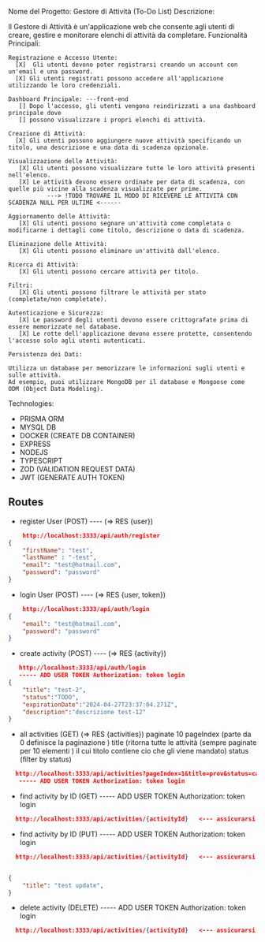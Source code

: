 Nome del Progetto: Gestore di Attività (To-Do List)
Descrizione:

Il Gestore di Attività è un'applicazione web che consente agli utenti di creare, gestire e monitorare elenchi di attività da completare.
Funzionalità Principali:

    Registrazione e Accesso Utente:
      [X]  Gli utenti devono poter registrarsi creando un account con un'email e una password.
      [X] Gli utenti registrati possono accedere all'applicazione utilizzando le loro credenziali.

    Dashboard Principale: ---front-end
       [] Dopo l'accesso, gli utenti vengono reindirizzati a una dashboard principale dove 
       [] possono visualizzare i propri elenchi di attività.

    Creazione di Attività:
      [X] Gli utenti possono aggiungere nuove attività specificando un titolo, una descrizione e una data di scadenza opzionale.

    Visualizzazione delle Attività:
       [X] Gli utenti possono visualizzare tutte le loro attività presenti nell'elenco.
       [X] Le attività devono essere ordinate per data di scadenza, con quelle più vicine alla scadenza visualizzate per prime. 
               ---> !TODO TROVARE IL MODO DI RICEVERE LE ATTIVITÀ CON SCADENZA NULL PER ULTIME <------

    Aggiornamento delle Attività:
       [X] Gli utenti possono segnare un'attività come completata o modificarne i dettagli come titolo, descrizione o data di scadenza.

    Eliminazione delle Attività:
       [X] Gli utenti possono eliminare un'attività dall'elenco.

    Ricerca di Attività:
       [X] Gli utenti possono cercare attività per titolo.

    Filtri:
       [X] Gli utenti possono filtrare le attività per stato (completate/non completate).

    Autenticazione e Sicurezza:
       [X] Le password degli utenti devono essere crittografate prima di essere memorizzate nel database.
       [X] Le rotte dell'applicazione devono essere protette, consentendo l'accesso solo agli utenti autenticati.

    Persistenza dei Dati:

    Utilizza un database per memorizzare le informazioni sugli utenti e sulle attività.
    Ad esempio, puoi utilizzare MongoDB per il database e Mongoose come ODM (Object Data Modeling).

Technologies:
- PRISMA ORM
- MYSQL DB
- DOCKER (CREATE DB CONTAINER)
- EXPRESS
- NODEJS
- TYPESCRIPT
- ZOD (VALIDATION REQUEST DATA)
- JWT (GENERATE AUTH TOKEN)


## Routes
- register User (POST) ---- (=> RES {user})
```json
    http://localhost:3333/api/auth/register
{
    "firstName": "test",
    "lastName" : "-test",
    "email": "test@hotmail.com",
    "password": "password"
}
```

- login User (POST)  ---- (=> RES {user, token})
```json
    http://localhost:3333/api/auth/login
{
    "email": "test@hotmail.com",
    "password": "password"
}
```

- create activity (POST) ---- (=> RES {activity})
```json
   http://localhost:3333/api/auth/login
   ----- ADD USER TOKEN Authorization: token login
{
    "title": "test-2",
    "status":"TODO",
    "expirationDate":"2024-04-27T23:37:04.271Z",
    "description":"descrizione test-12"  
}
```

- all activities (GET) (=> RES {activities}) paginate 10
    pageIndex (parte da 0 definisce la paginazione )
    title (ritorna tutte le attività (sempre paginate per 10 elementi ) il cui titolo contiene cio che gli viene mandato)
    status (filter by status)
```json
  http://localhost:3333/api/activities?pageIndex=1&title=prov&status=cancelled
   ----- ADD USER TOKEN Authorization: token login
```

- find activity by ID (GET)
     ----- ADD USER TOKEN Authorization: token login

```json
  http://localhost:3333/api/activities/{activityId}   <--- assicurarsi che l'id dell'attività sia di una attività collegata all'utente altrimenti darà unauthorized
```

- find activity by ID (PUT)
     ----- ADD USER TOKEN Authorization: token login

```json
  http://localhost:3333/api/activities/{activityId}   <--- assicurarsi che l'id dell'attività sia di una attività collegata all'utente altrimenti darà unauthorized


{
    "title": "test update",
}

```


- delete activity (DELETE)
     ----- ADD USER TOKEN Authorization: token login

```json
  http://localhost:3333/api/activities/{activityId}   <--- assicurarsi che l'id dell'attività sia di una attività collegata all'utente altrimenti darà unauthorized
```